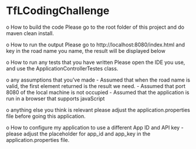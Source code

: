 # TfLCodingChallenge
o	How to build the code
    Please go to the root folder of this project and do maven clean install.
 
o	How to run the output
    Please go to http://localhost:8080/index.html and key in the road name you name, the result will be displayed below

o	How to run any tests that you have written
    Please open the IDE you use, and use the ApplicationControllerTestes class.

o	any assumptions that you’ve made
    - Assumed that when the road name is valid, the first element returned is the result we need.
    - Assumed that port 8080 of the local machine is not occupied
    - Assumed that the application is run in a browser that supports javaScript

o	anything else you think is relevant
    please adjust the application.properties file before going this application.

o	How to configure my application to use a different App ID and API key
    - please adjust the placeholder for app_id and app_key in the application.properties file.